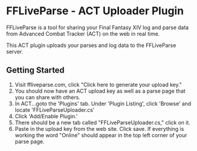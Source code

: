 # FFLiveParse - ACT Uploader Plugin

FFLiveParse is a tool for sharing your Final Fantasy XIV log and parse data from Advanced Combat Tracker (ACT) on the web in real time. 

This ACT plugin uploads your parses and log data to the FFLiveParse server.


## Getting Started

1. Visit ffliveparse.com, click "Click here to generate your upload key."
2. You should now have an ACT upload key as well as a parse page that you can share with others.
3. In ACT...goto the 'Plugins' tab. Under 'Plugin Listing', click 'Browse' and locate 'FFLiveParseUploader.cs'
4. Click 'Add/Enable Plugin.'
5. There should be a new tab called "FFLiveParseUploader.cs," click on it.
6. Paste in the upload key from the web site. Click save. If everything is working the word "Online" should appear in the top left corner of your parse page.